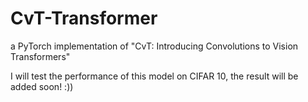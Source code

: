 # CvT-Transformer
a PyTorch implementation of "CvT: Introducing Convolutions to Vision Transformers"

I will test the performance of this model on CIFAR 10, the result will be added soon! :))
